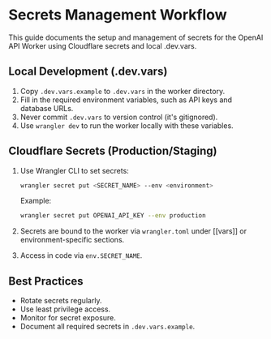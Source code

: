 # Secrets Management Workflow

This guide documents the setup and management of secrets for the OpenAI API
Worker using Cloudflare secrets and local .dev.vars.

## Local Development (.dev.vars)

1. Copy `.dev.vars.example` to `.dev.vars` in the worker directory.
2. Fill in the required environment variables, such as API keys and database
   URLs.
3. Never commit `.dev.vars` to version control (it's gitignored).
4. Use `wrangler dev` to run the worker locally with these variables.

## Cloudflare Secrets (Production/Staging)

1. Use Wrangler CLI to set secrets:

   ```sh
   wrangler secret put <SECRET_NAME> --env <environment>
   ```

   Example:

   ```sh
   wrangler secret put OPENAI_API_KEY --env production
   ```

2. Secrets are bound to the worker via `wrangler.toml` under [[vars]] or
   environment-specific sections.
3. Access in code via `env.SECRET_NAME`.

## Best Practices

- Rotate secrets regularly.
- Use least privilege access.
- Monitor for secret exposure.
- Document all required secrets in `.dev.vars.example`.
